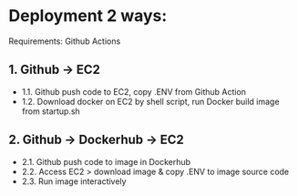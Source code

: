 # Deployment 2 ways:

Requirements: Github Actions

## 1. Github -> EC2

- 1.1. Github push code to EC2, copy .ENV from Github Action
- 1.2. Download docker on EC2 by shell script, run Docker build image from startup.sh

## 2. Github -> Dockerhub -> EC2

- 2.1. Github push code to image in Dockerhub
- 2.2. Access EC2 > download image & copy .ENV to image source code
- 2.3. Run image interactively
